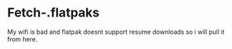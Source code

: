 # Fetch-.flatpaks
My wifi is bad and flatpak doesnt support resume downloads so i will pull it from here.
